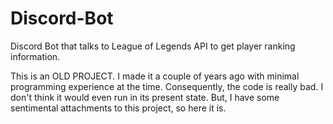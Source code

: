# Discord-Bot
Discord Bot that talks to League of Legends API to get player ranking information. 

This is an OLD PROJECT. I made it a couple of years ago with minimal programming experience at the time. Consequently, the code is really bad. I don't think it would even run in its present state. But, I have some sentimental attachments to this project, so here it is. 
